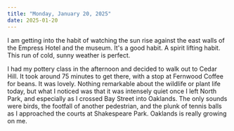 ```yaml
---
title: "Monday, January 20, 2025"
date: 2025-01-20
---
```


I am getting into the habit of watching the sun rise against the east walls of the Empress Hotel and the museum.  It's a good habit.  A spirit lifting habit.  This run of cold, sunny weather is perfect.

I had my pottery class in the afternoon and decided to walk out to Cedar Hill.  It took around 75 minutes to get there, with a stop at Fernwood Coffee for beans.  It was lovely.  Nothing remarkable about the wildlife or plant life today, but what I noticed was that it was intensely quiet once I left North Park, and especially as I crossed Bay Street into Oaklands.  The only sounds were birds, the footfall of another pedestrian, and the plunk of tennis balls as I approached the courts at Shakespeare Park.  Oaklands is really growing on me.

